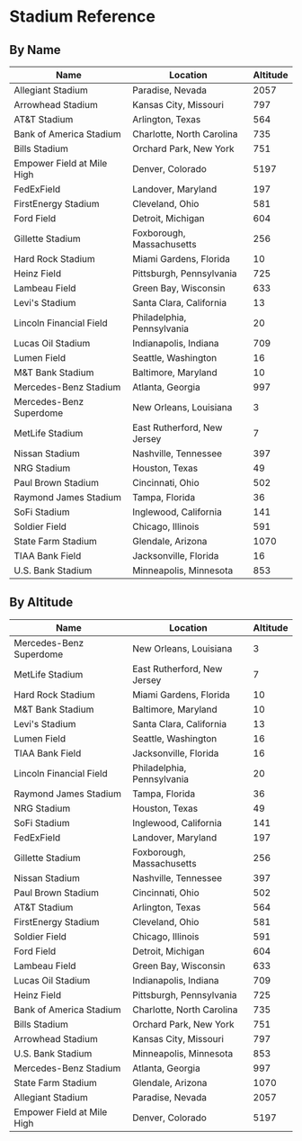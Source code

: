 # Stadium Reference

## By Name
| Name                       | Location                    | Altitude |
|----------------------------|-----------------------------|----------|
| Allegiant Stadium          | Paradise, Nevada            | 2057     |
| Arrowhead Stadium          | Kansas City, Missouri       | 797      |
| AT&T Stadium               | Arlington, Texas            | 564      |
| Bank of America Stadium    | Charlotte, North Carolina   | 735      |
| Bills Stadium              | Orchard Park, New York      | 751      |
| Empower Field at Mile High | Denver, Colorado            | 5197     |
| FedExField                 | Landover, Maryland          | 197      |
| FirstEnergy Stadium        | Cleveland, Ohio             | 581      |
| Ford Field                 | Detroit, Michigan           | 604      |
| Gillette Stadium           | Foxborough, Massachusetts   | 256      |
| Hard Rock Stadium          | Miami Gardens, Florida      | 10       |
| Heinz Field                | Pittsburgh, Pennsylvania    | 725      |
| Lambeau Field              | Green Bay, Wisconsin        | 633      |
| Levi's Stadium             | Santa Clara, California     | 13       |
| Lincoln Financial Field    | Philadelphia, Pennsylvania  | 20       |
| Lucas Oil Stadium          | Indianapolis, Indiana       | 709      |
| Lumen Field                | Seattle, Washington         | 16       |
| M&T Bank Stadium           | Baltimore, Maryland         | 10       |
| Mercedes-Benz Stadium      | Atlanta, Georgia            | 997      |
| Mercedes-Benz Superdome    | New Orleans, Louisiana      | 3        |
| MetLife Stadium            | East Rutherford, New Jersey | 7        |
| Nissan Stadium             | Nashville, Tennessee        | 397      |
| NRG Stadium                | Houston, Texas              | 49       |
| Paul Brown Stadium         | Cincinnati, Ohio            | 502      |
| Raymond James Stadium      | Tampa, Florida              | 36       |
| SoFi Stadium               | Inglewood, California       | 141      |
| Soldier Field              | Chicago, Illinois           | 591      |
| State Farm Stadium         | Glendale, Arizona           | 1070     |
| TIAA Bank Field            | Jacksonville, Florida       | 16       |
| U.S. Bank Stadium          | Minneapolis, Minnesota      | 853      |

## By Altitude
| Name                       | Location                    | Altitude |
|----------------------------|-----------------------------|----------|
| Mercedes-Benz Superdome    | New Orleans, Louisiana      | 3        |
| MetLife Stadium            | East Rutherford, New Jersey | 7        |
| Hard Rock Stadium          | Miami Gardens, Florida      | 10       |
| M&T Bank Stadium           | Baltimore, Maryland         | 10       |
| Levi's Stadium             | Santa Clara, California     | 13       |
| Lumen Field                | Seattle, Washington         | 16       |
| TIAA Bank Field            | Jacksonville, Florida       | 16       |
| Lincoln Financial Field    | Philadelphia, Pennsylvania  | 20       |
| Raymond James Stadium      | Tampa, Florida              | 36       |
| NRG Stadium                | Houston, Texas              | 49       |
| SoFi Stadium               | Inglewood, California       | 141      |
| FedExField                 | Landover, Maryland          | 197      |
| Gillette Stadium           | Foxborough, Massachusetts   | 256      |
| Nissan Stadium             | Nashville, Tennessee        | 397      |
| Paul Brown Stadium         | Cincinnati, Ohio            | 502      |
| AT&T Stadium               | Arlington, Texas            | 564      |
| FirstEnergy Stadium        | Cleveland, Ohio             | 581      |
| Soldier Field              | Chicago, Illinois           | 591      |
| Ford Field                 | Detroit, Michigan           | 604      |
| Lambeau Field              | Green Bay, Wisconsin        | 633      |
| Lucas Oil Stadium          | Indianapolis, Indiana       | 709      |
| Heinz Field                | Pittsburgh, Pennsylvania    | 725      |
| Bank of America Stadium    | Charlotte, North Carolina   | 735      |
| Bills Stadium              | Orchard Park, New York      | 751      |
| Arrowhead Stadium          | Kansas City, Missouri       | 797      |
| U.S. Bank Stadium          | Minneapolis, Minnesota      | 853      |
| Mercedes-Benz Stadium      | Atlanta, Georgia            | 997      |
| State Farm Stadium         | Glendale, Arizona           | 1070     |
| Allegiant Stadium          | Paradise, Nevada            | 2057     |
| Empower Field at Mile High | Denver, Colorado            | 5197     |
